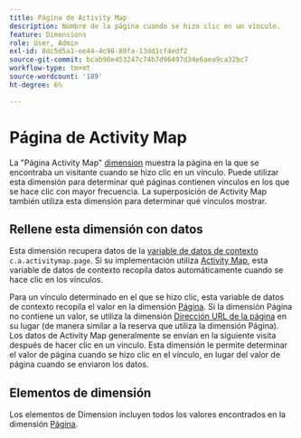 ```yaml
---
title: Página de Activity Map
description: Nombre de la página cuando se hizo clic en un vínculo.
feature: Dimensions
role: User, Admin
exl-id: 8dc5d5a1-ee44-4c98-80fa-13dd1cf4edf2
source-git-commit: bcab98e453247c74b7d96497d34e6aea9ca32bc7
workflow-type: tm+mt
source-wordcount: '189'
ht-degree: 6%

---
```


# Página de Activity Map

La &quot;Página Activity Map&quot; [dimension](overview.md) muestra la página en la que se encontraba un visitante cuando se hizo clic en un vínculo. Puede utilizar esta dimensión para determinar qué páginas contienen vínculos en los que se hace clic con mayor frecuencia. La superposición de Activity Map también utiliza esta dimensión para determinar qué vínculos mostrar.

## Rellene esta dimensión con datos

Esta dimensión recupera datos de la [variable de datos de contexto](/help/implement/vars/page-vars/contextdata.md) `c.a.activitymap.page`. Si su implementación utiliza [Activity Map](/help/analyze/activity-map/overview.md), esta variable de datos de contexto recopila datos automáticamente cuando se hace clic en los vínculos.

Para un vínculo determinado en el que se hizo clic, esta variable de datos de contexto recopila el valor en la dimensión [Página](page.md). Si la dimensión Página no contiene un valor, se utiliza la dimensión [Dirección URL de la página](page-url.md) en su lugar (de manera similar a la reserva que utiliza la dimensión Página). Los datos de Activity Map generalmente se envían en la siguiente visita después de hacer clic en un vínculo. Esta dimensión le permite determinar el valor de página cuando se hizo clic en el vínculo, en lugar del valor de página cuando se enviaron los datos.

## Elementos de dimensión

Los elementos de Dimension incluyen todos los valores encontrados en la dimensión [Página](page.md).
